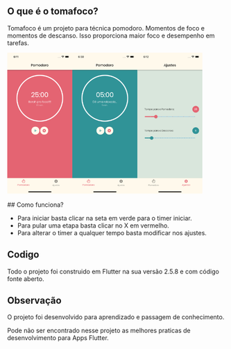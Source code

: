 ## O que é o tomafoco?
Tomafoco é um projeto para técnica pomodoro. 
Momentos de foco e momentos de descanso. Isso proporciona maior foco e desempenho em tarefas. 

<p>
<img src="https://raw.githubusercontent.com/danilodumba/tomafoco/main/screenshots/tomafoco_1.png" width="150" height="325" style="float:left" />
<img src="https://raw.githubusercontent.com/danilodumba/tomafoco/main/screenshots/tomafoco_2.png" width="150" height="325" style="float:left" />
<img src="https://raw.githubusercontent.com/danilodumba/tomafoco/main/screenshots/tomafoco_3.png" width="150" height="325" />
</p>
## Como funciona?

- Para iniciar basta clicar na seta em verde para o timer iniciar. 
- Para pular uma etapa basta clicar no X em vermelho. 
- Para alterar o timer a qualquer tempo basta modificar nos ajustes. 

## Codigo

Todo o projeto foi construido em Flutter na sua versão 2.5.8 e com código fonte aberto. 

## Observação

O projeto foi desenvolvido para aprendizado e passagem de conhecimento.

Pode não ser encontrado nesse projeto as melhores praticas de desenvolvimento para Apps Flutter. 

